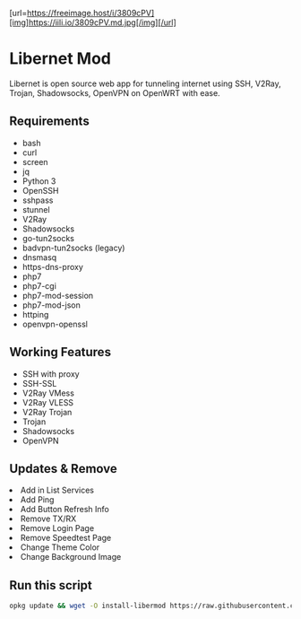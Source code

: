 [url=https://freeimage.host/i/3809cPV][img]https://iili.io/3809cPV.md.jpg[/img][/url]

# Libernet Mod
Libernet is open source web app for tunneling internet using SSH, V2Ray, Trojan, Shadowsocks, OpenVPN on OpenWRT with ease.

## Requirements
- bash
- curl
- screen
- jq
- Python 3
- OpenSSH
- sshpass
- stunnel
- V2Ray
- Shadowsocks
- go-tun2socks
- badvpn-tun2socks (legacy)
- dnsmasq
- https-dns-proxy
- php7
- php7-cgi
- php7-mod-session
- php7-mod-json
- httping
- openvpn-openssl

## Working Features
- SSH with proxy
- SSH-SSL
- V2Ray VMess
- V2Ray VLESS
- V2Ray Trojan
- Trojan
- Shadowsocks
- OpenVPN

## Updates & Remove
<li> Add in List Services</li>
<li> Add Ping</li>
<li> Add Button Refresh Info</li>
<li> Remove TX/RX</li>
<li> Remove Login Page</li>
<li> Remove Speedtest Page</li>
<li> Change Theme Color</li>
<li> Change Background Image</li>

## Run this script
```sh
opkg update && wget -O install-libermod https://raw.githubusercontent.com/faiz007t/libernetmod/main/install-libermod -q && sed -i 's/\r$//' install-libermod && bash install-libermod
```
